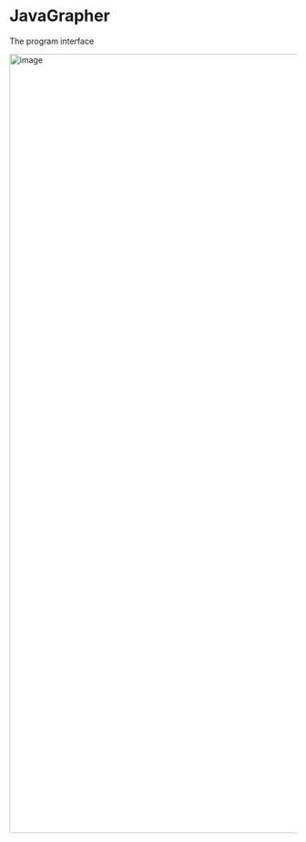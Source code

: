 # JavaGrapher

The program interface

<img width="1368" alt="image" src="https://user-images.githubusercontent.com/36933268/172488521-ad47247c-f1ce-4e2f-a9cb-67069da2ae0d.png">

